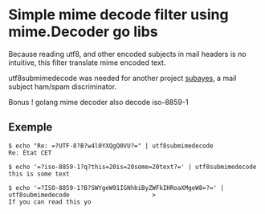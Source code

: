 Simple mime decode filter using mime.Decoder go libs
====================================================

Because reading utf8, and other encoded subjects in mail headers is no intuitive,
this filter translate mime encoded text.

utf8submimedecode was needed for another project [subayes](https://git.dsi.uvsq.fr/thiecail/subayes),
a mail subject ham/spam discriminator.

Bonus ! golang mime decoder also decode iso-8859-1

Exemple
-------

```shell
$ echo "Re: =?UTF-8?B?w4l0YXQgQ0VU?=" | utf8submimedecode
Re: État CET

$ echo '=?iso-8859-1?q?this=20is=20some=20text?=' | utf8submimedecode
this is some text

$ echo '=?ISO-8859-1?B?SWYgeW91IGNhbiByZWFkIHRoaXMgeW8=?=' | utf8submimedecode                       >
If you can read this yo

```
